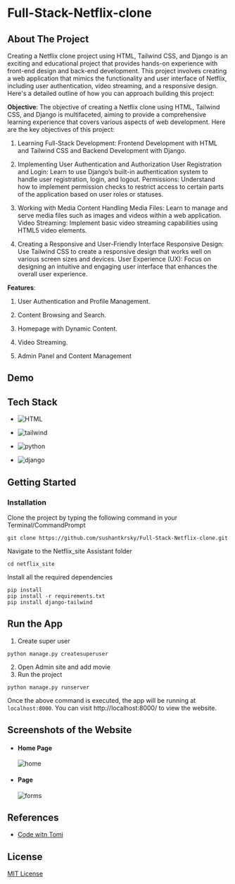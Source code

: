# Full-Stack-Netflix-clone

## About The Project

Creating a Netflix clone project using HTML, Tailwind CSS, and Django is an exciting and educational project that provides hands-on experience with front-end design and back-end development. This project involves creating a web application that mimics the functionality and user interface of Netflix, including user authentication, video streaming, and a responsive design. Here's a detailed outline of how you can approach building this project:

**Objective**: The objective of creating a Netflix clone using HTML, Tailwind CSS, and Django is multifaceted, aiming to provide a comprehensive learning experience that covers various aspects of web development. Here are the key objectives of this project:

1. Learning Full-Stack Development:
Frontend Development with HTML and Tailwind CSS and Backend Development with Django.

2. Implementing User Authentication and Authorization
User Registration and Login: Learn to use Django’s built-in authentication system to handle user registration, login, and logout.
Permissions: Understand how to implement permission checks to restrict access to certain parts of the application based on user roles or statuses.
3. Working with Media Content
Handling Media Files: Learn to manage and serve media files such as images and videos within a web application.
Video Streaming: Implement basic video streaming capabilities using HTML5 video elements.
4. Creating a Responsive and User-Friendly Interface
Responsive Design: Use Tailwind CSS to create a responsive design that works well on various screen sizes and devices.
User Experience (UX): Focus on designing an intuitive and engaging user interface that enhances the overall user experience.

**Features**: 

1.  User Authentication and Profile Management. 

2. Content Browsing and Search. 

3. Homepage with Dynamic Content. 

4. Video Streaming.
   
6. Admin Panel and Content Management 




## Demo



## Tech Stack

- ![HTML](https://img.shields.io/badge/html-%23000.svg?style=for-the-badge&logo=html&logoColor=white)

- ![tailwind](https://img.shields.io/badge/Tailwind_CSS-38B2AC?style=for-the-badge&logo=tailwind-css&logoColor=white)

- ![python](https://img.shields.io/badge/Python-FFD43B?style=for-the-badge&logo=python&logoColor=blue)

- ![django](https://img.shields.io/badge/django-%23000.svg?style=for-the-badge&logo=django&logoColor=white)

## Getting Started

### Installation

Clone the project by typing the following command in your Terminal/CommandPrompt

```
git clone https://github.com/sushantkrsky/Full-Stack-Netflix-clone.git
```
Navigate to the Netflix_site Assistant folder

```
cd netflix_site
```

Install all the required dependencies

```
pip install
pip install -r requirements.txt
pip install django-tailwind
```

## Run the App
1. Create super user
```
python manage.py createsuperuser
```
2. Open Admin site and add movie
3. Run the project
```
python manage.py runserver
```

Once the above command is executed, the app will be running at ```localhost:8000```. You can visit http://localhost:8000/ to view the website.


## Screenshots of the Website

- #### Home Page

    ![home](./assets/image.png)

- #### Page

    ![forms](./assets/image-1.png)



## References
- [Code witn Tomi](https://www.youtube.com/watch?v=wiDewMGwuRs&t=9523s)

## License
[MIT License](https://opensource.org/licenses/MIT)
